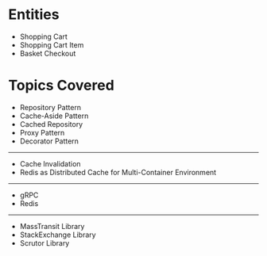 # Entities

- Shopping Cart
- Shopping Cart Item
- Basket Checkout

# Topics Covered

- Repository Pattern 
- Cache-Aside Pattern 
- Cached Repository
- Proxy Pattern
- Decorator Pattern
---
- Cache Invalidation
- Redis as Distributed Cache for Multi-Container Environment
---
- gRPC
- Redis
---
- MassTransit Library
- StackExchange Library
- Scrutor Library
